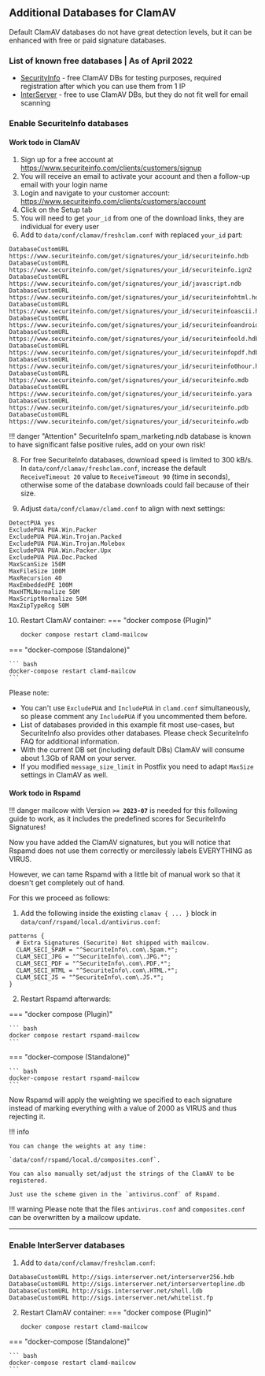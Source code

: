 ## Additional Databases for ClamAV

Default ClamAV databases do not have great detection levels, but it can be enhanced with free or paid signature databases.

### List of known free databases | As of April 2022

- [SecurityInfo](https://www.securiteinfo.com/) - free ClamAV DBs for testing purposes, required registration after which you can use them from 1 IP
- [InterServer](http://rbluri.interserver.net/) - free to use ClamAV DBs, but they do not fit well for email scanning

### Enable SecuriteInfo databases

#### Work todo in ClamAV

1. Sign up for a free account at https://www.securiteinfo.com/clients/customers/signup
2. You will receive an email to activate your account and then a follow-up email with your login name
3. Login and navigate to your customer account: https://www.securiteinfo.com/clients/customers/account
4. Click on the Setup tab
5. You will need to get `your_id` from one of the download links, they are individual for every user
7. Add to `data/conf/clamav/freshclam.conf` with replaced `your_id` part:
```
DatabaseCustomURL https://www.securiteinfo.com/get/signatures/your_id/securiteinfo.hdb
DatabaseCustomURL https://www.securiteinfo.com/get/signatures/your_id/securiteinfo.ign2
DatabaseCustomURL https://www.securiteinfo.com/get/signatures/your_id/javascript.ndb
DatabaseCustomURL https://www.securiteinfo.com/get/signatures/your_id/securiteinfohtml.hdb
DatabaseCustomURL https://www.securiteinfo.com/get/signatures/your_id/securiteinfoascii.hdb
DatabaseCustomURL https://www.securiteinfo.com/get/signatures/your_id/securiteinfoandroid.hdb
DatabaseCustomURL https://www.securiteinfo.com/get/signatures/your_id/securiteinfoold.hdb
DatabaseCustomURL https://www.securiteinfo.com/get/signatures/your_id/securiteinfopdf.hdb
DatabaseCustomURL https://www.securiteinfo.com/get/signatures/your_id/securiteinfo0hour.hdb
DatabaseCustomURL https://www.securiteinfo.com/get/signatures/your_id/securiteinfo.mdb
DatabaseCustomURL https://www.securiteinfo.com/get/signatures/your_id/securiteinfo.yara
DatabaseCustomURL https://www.securiteinfo.com/get/signatures/your_id/securiteinfo.pdb
DatabaseCustomURL https://www.securiteinfo.com/get/signatures/your_id/securiteinfo.wdb
```

!!! danger "Attention"
    SecuriteInfo spam_marketing.ndb database is known to have significant false positive rules, add on your own risk!

8. For free SecuriteInfo databases, download speed is limited to 300 kB/s. In `data/conf/clamav/freshclam.conf`, increase the default `ReceiveTimeout 20` value to `ReceiveTimeout 90` (time in seconds), otherwise some of the database downloads could fail because of their size.

9. Adjust `data/conf/clamav/clamd.conf` to align with next settings:
```
DetectPUA yes
ExcludePUA PUA.Win.Packer
ExcludePUA PUA.Win.Trojan.Packed
ExcludePUA PUA.Win.Trojan.Molebox
ExcludePUA PUA.Win.Packer.Upx
ExcludePUA PUA.Doc.Packed
MaxScanSize 150M
MaxFileSize 100M
MaxRecursion 40
MaxEmbeddedPE 100M
MaxHTMLNormalize 50M
MaxScriptNormalize 50M
MaxZipTypeRcg 50M
```
10. Restart ClamAV container:
=== "docker compose (Plugin)"

    ``` bash
    docker compose restart clamd-mailcow
    ```

=== "docker-compose (Standalone)"

    ``` bash
    docker-compose restart clamd-mailcow
    ```

Please note:

- You can't use `ExcludePUA` and `IncludePUA` in `clamd.conf` simultaneously, so please comment any `IncludePUA` if you uncommented them before.
- List of databases provided in this example fit most use-cases, but SecuriteInfo also provides other databases. Please check SecuriteInfo FAQ for additional information.
- With the current DB set (including default DBs) ClamAV will consume about 1.3Gb of RAM on your server.
- If you modified  `message_size_limit` in Postfix you need to adapt `MaxSize` settings in ClamAV as well.

#### Work todo in Rspamd

!!! danger
    mailcow with Version **`>= 2023-07`** is needed for this following guide to work, as it includes the predefined scores for SecuriteInfo Signatures!

Now you have added the ClamAV signatures, but you will notice that Rspamd does not use them correctly or mercilessly labels EVERYTHING as VIRUS.

However, we can tame Rspamd with a little bit of manual work so that it doesn't get completely out of hand.

For this we proceed as follows:

1. Add the following inside the existing `clamav { ... }` block in `data/conf/rspamd/local.d/antivirus.conf`:

```
patterns {
  # Extra Signatures (Securite) Not shipped with mailcow.
  CLAM_SECI_SPAM = "^SecuriteInfo\.com\.Spam.*";
  CLAM_SECI_JPG = "^SecuriteInfo\.com\.JPG.*";
  CLAM_SECI_PDF = "^SecuriteInfo\.com\.PDF.*";
  CLAM_SECI_HTML = "^SecuriteInfo\.com\.HTML.*";
  CLAM_SECI_JS = "^SecuriteInfo\.com\.JS.*";
}
```

2. Restart Rspamd afterwards:

=== "docker compose (Plugin)"

    ``` bash
    docker compose restart rspamd-mailcow
    ```

=== "docker-compose (Standalone)"

    ``` bash
    docker-compose restart rspamd-mailcow
    ```

Now Rspamd will apply the weighting we specified to each signature instead of marking everything with a value of 2000 as VIRUS and thus rejecting it.


!!! info

    You can change the weights at any time:

    `data/conf/rspamd/local.d/composites.conf`.

    You can also manually set/adjust the strings of the ClamAV to be registered.

    Just use the scheme given in the `antivirus.conf` of Rspamd.

!!! warning
    Please note that the files `antivirus.conf` and `composites.conf` can be overwritten by a mailcow update.

---
### Enable InterServer databases

1. Add to `data/conf/clamav/freshclam.conf`:
```
DatabaseCustomURL http://sigs.interserver.net/interserver256.hdb
DatabaseCustomURL http://sigs.interserver.net/interservertopline.db
DatabaseCustomURL http://sigs.interserver.net/shell.ldb
DatabaseCustomURL http://sigs.interserver.net/whitelist.fp
```
2. Restart ClamAV container:
=== "docker compose (Plugin)"

    ``` bash
    docker compose restart clamd-mailcow
    ```

=== "docker-compose (Standalone)"

    ``` bash
    docker-compose restart clamd-mailcow
    ```

